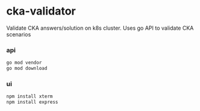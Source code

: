 # cka-validator
Validate CKA answers/solution on k8s cluster. Uses go API to validate CKA scenarios

### api

```bash
go mod vendor
go mod download
```

### ui

```bash
npm install xterm
npm install express
```